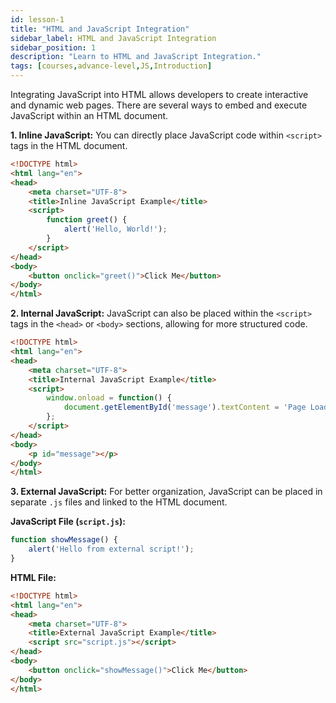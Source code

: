 ```yaml
---
id: lesson-1
title: "HTML and JavaScript Integration"
sidebar_label: HTML and JavaScript Integration
sidebar_position: 1
description: "Learn to HTML and JavaScript Integration."
tags: [courses,advance-level,JS,Introduction]
---  
```

   

Integrating JavaScript into HTML allows developers to create interactive and dynamic web pages. There are several ways to embed and execute JavaScript within an HTML document.

**1. Inline JavaScript:**
You can directly place JavaScript code within `<script>` tags in the HTML document.

```html
<!DOCTYPE html>
<html lang="en">
<head>
    <meta charset="UTF-8">
    <title>Inline JavaScript Example</title>
    <script>
        function greet() {
            alert('Hello, World!');
        }
    </script>
</head>
<body>
    <button onclick="greet()">Click Me</button>
</body>
</html>
```

**2. Internal JavaScript:**
JavaScript can also be placed within the `<script>` tags in the `<head>` or `<body>` sections, allowing for more structured code.

```html
<!DOCTYPE html>
<html lang="en">
<head>
    <meta charset="UTF-8">
    <title>Internal JavaScript Example</title>
    <script>
        window.onload = function() {
            document.getElementById('message').textContent = 'Page Loaded!';
        };
    </script>
</head>
<body>
    <p id="message"></p>
</body>
</html>
```

**3. External JavaScript:**
For better organization, JavaScript can be placed in separate `.js` files and linked to the HTML document.

**JavaScript File (`script.js`):**
```javascript
function showMessage() {
    alert('Hello from external script!');
}
```

**HTML File:**
```html
<!DOCTYPE html>
<html lang="en">
<head>
    <meta charset="UTF-8">
    <title>External JavaScript Example</title>
    <script src="script.js"></script>
</head>
<body>
    <button onclick="showMessage()">Click Me</button>
</body>
</html>
```
